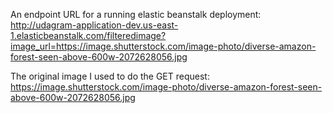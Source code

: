 An endpoint URL for a running elastic beanstalk deployment:
http://udagram-application-dev.us-east-1.elasticbeanstalk.com/filteredimage?image_url=https://image.shutterstock.com/image-photo/diverse-amazon-forest-seen-above-600w-2072628056.jpg

The original image I used to do the GET request:
https://image.shutterstock.com/image-photo/diverse-amazon-forest-seen-above-600w-2072628056.jpg
